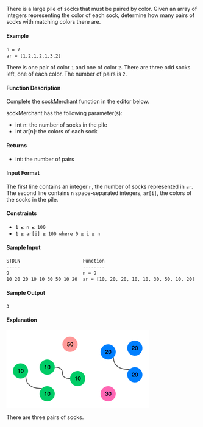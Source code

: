 There is a large pile of socks that must be paired by color. Given an array of integers representing the color of each sock, determine how many pairs of socks with matching colors there are.

#### **Example**
`n = 7`<br>
`ar = [1,2,1,2,1,3,2]`<br>

There is one pair of color `1` and one of color `2`. There are three odd socks left, one of each color. The number of pairs is `2`.

#### **Function Description**
Complete the sockMerchant function in the editor below.

sockMerchant has the following parameter(s):

- int n: the number of socks in the pile
- int ar[n]: the colors of each sock

#### **Returns**

- int: the number of pairs

#### **Input Format**

The first line contains an integer `n`, the number of socks represented in `ar`.
The second line contains `n` space-separated integers, `ar[i]`, the colors of the socks in the pile.


#### **Constraints**

- `1 ≤ n ≤ 100`
- `1 ≤ ar[i] ≤ 100 where 0 ≤ i ≤ n`

#### **Sample Input**

```
STDIN                       Function
-----                       --------
9                           n = 9
10 20 20 10 10 30 50 10 20  ar = [10, 20, 20, 10, 10, 30, 50, 10, 20]
```

#### **Sample Output**

```
3
```

#### **Explanation**
<img src="images/sock.png" alt="three pairs of socks" style="margin-top: 15px; margin-bottom: 15px; padding: 15px; background-color: #fff; display: block">
There are three pairs of socks.